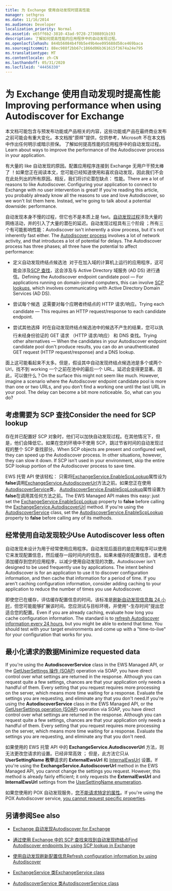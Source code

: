 ```yaml
---
title: 为 Exchange 使用自动发现时提高性能
manager: sethgros
ms.date: 11/16/2014
ms.audience: Developer
localization_priority: Normal
ms.assetid: e65ff6b2-3810-43ad-9728-27308891b193
description: 了解如何提高性能的应用程序中的自动发现过程。
ms.openlocfilehash: 844b56084b4f0b5e49b4ee095688d58ce469baca
ms.sourcegitcommit: 88ec988f2bb67c1866d06b361615f3674a24e795
ms.translationtype: MT
ms.contentlocale: zh-CN
ms.lasthandoff: 05/31/2020
ms.locfileid: "44456330"
---
```

# <a name="improving-performance-when-using-autodiscover-for-exchange"></a><span data-ttu-id="8927b-103">为 Exchange 使用自动发现时提高性能</span><span class="sxs-lookup"><span data-stu-id="8927b-103">Improving performance when using Autodiscover for Exchange</span></span>

<span data-ttu-id="8927b-104">本文档可能包含与预发布功能或产品相关的内容，这些功能或产品在最终商业发布之前可能会有重大变化。本文档按"原样"提供，仅供参考，Microsoft 不在本文档中作出任何明示或暗示担保。 了解如何提高性能的应用程序中的自动发现过程。</span><span class="sxs-lookup"><span data-stu-id="8927b-104">Learn about ways to improve the performance of the Autodiscover process in your application.</span></span>
  
<span data-ttu-id="8927b-p101">有大量的 like 自动发现的原因。配置应用程序连接到 Exchange 无用户干预太棒了 ！如果您正在阅读本文，您可能已经知道使用和喜欢自动发现，因此我们不会在此处列出的所有原因。相反，我们将讨论潜在缺点： 性能。</span><span class="sxs-lookup"><span data-stu-id="8927b-p101">There are a lot of reasons to like Autodiscover. Configuring your application to connect to Exchange with no user intervention is great! If you're reading this article, you probably already know all the reasons to use and love Autodiscover, so we won't list them here. Instead, we're going to talk about a potential downside: performance.</span></span>
  
<span data-ttu-id="8927b-p102">自动发现本身不慢的过程，但它也不是本质上是 fast。[自动发现过程](autodiscover-for-exchange.md)涉及大量的网络活动，并的引入了大量的潜在的延迟。自动发现过程具有三个阶段 ；所有三个有可能影响性能：</span><span class="sxs-lookup"><span data-stu-id="8927b-p102">Autodiscover isn't inherently a slow process, but it's not inherently fast either. The [Autodiscover process](autodiscover-for-exchange.md) involves a lot of network activity, and that introduces a lot of potential for delays. The Autodiscover process has three phases; all three have the potential to affect performance:</span></span> 
  
- <span data-ttu-id="8927b-112">定义自动发现终结点候选池  对于在加入域的计算机上运行的应用程序，这可能会涉及[SCP 查找](how-to-find-autodiscover-endpoints-by-using-scp-lookup-in-exchange.md)，这会涉及与 Active Directory 域服务 (AD DS) 进行通信。</span><span class="sxs-lookup"><span data-stu-id="8927b-112">Defining the Autodiscover endpoint candidate pool — For applications running on domain-joined computers, this can involve [SCP lookups](how-to-find-autodiscover-endpoints-by-using-scp-lookup-in-exchange.md), which involves communicating with Active Directory Domain Services (AD DS).</span></span>
    
- <span data-ttu-id="8927b-113">尝试每个候选  这需要对每个应聘者终结点的 HTTP 请求/响应。</span><span class="sxs-lookup"><span data-stu-id="8927b-113">Trying each candidate — This requires an HTTP request/response to each candidate endpoint.</span></span>
    
- <span data-ttu-id="8927b-114">尝试其他选择  时在自动发现终结点候选池中的候选不产生的结果，您可以执行未经身份验证的 GET 请求 （HTTP 请求/响应） 和 DNS 查找。</span><span class="sxs-lookup"><span data-stu-id="8927b-114">Trying other alternatives — When the candidates in your Autodiscover endpoint candidate pool don't produce results, you can do an unauthenticated GET request (HTTP request/response) and a DNS lookup.</span></span>
    
<span data-ttu-id="8927b-p103">面上这可能看起来不太多。但是，假设其中自动发现终结点候选池是多个或两个 Url，找不到 working 一个之前在池中的最后一个 URL。延迟会变得更显著。因此，可以做什么？</span><span class="sxs-lookup"><span data-stu-id="8927b-p103">On the surface this might not seem like much. However, imagine a scenario where the Autodiscover endpoint candidate pool is more than one or two URLs, and you don't find a working one until the last URL in your pool. The delay can become a bit more noticeable. So, what can you do?</span></span>
  
## <a name="consider-the-need-for-scp-lookup"></a><span data-ttu-id="8927b-119">考虑需要为 SCP 查找</span><span class="sxs-lookup"><span data-stu-id="8927b-119">Consider the need for SCP lookup</span></span>

<span data-ttu-id="8927b-p104">存在并已配置好 SCP 对象时，他们可以加快自动发现过程。在其他情况下，但是，他们会降低它。如果在您的环境中不使用 SCP，跳过节省时间的自动发现过程的整个 SCP 查找部分。</span><span class="sxs-lookup"><span data-stu-id="8927b-p104">When SCP objects are present and configured well, they can speed up the Autodiscover process. In other situations, however, they can slow it down. If SCP isn't used in your environment, skip the entire SCP lookup portion of the Autodiscover process to save time.</span></span>
  
<span data-ttu-id="8927b-p105">EWS 托管 API 使该轻松： 只需将[ExchangeService.EnableScpLookup](https://msdn.microsoft.com/library/microsoft.exchange.webservices.data.exchangeservice.enablescplookup%28v=exchg.80%29.aspx)属性设为 **false**调用[ExchangeService.AutodiscoverUrl](https://msdn.microsoft.com/library/microsoft.exchange.webservices.data.exchangeservice.autodiscoverurl%28v=exchg.80%29.aspx)方法之前。如果您正在使用[AutodiscoverService](https://msdn.microsoft.com/library/microsoft.exchange.webservices.autodiscover.autodiscoverservice%28v=exchg.80%29.aspx)类， [AutodiscoverService.EnableScpLookup](https://msdn.microsoft.com/library/microsoft.exchange.webservices.autodiscover.autodiscoverservice.enablescplookup%28v=exchg.80%29.aspx)属性设置为 **false**在调用其任何方法之前。</span><span class="sxs-lookup"><span data-stu-id="8927b-p105">The EWS Managed API makes this easy: just set the [ExchangeService.EnableScpLookup](https://msdn.microsoft.com/library/microsoft.exchange.webservices.data.exchangeservice.enablescplookup%28v=exchg.80%29.aspx) property to **false** before calling the [ExchangeService.AutodiscoverUrl](https://msdn.microsoft.com/library/microsoft.exchange.webservices.data.exchangeservice.autodiscoverurl%28v=exchg.80%29.aspx) method. If you're using the [AutodiscoverService](https://msdn.microsoft.com/library/microsoft.exchange.webservices.autodiscover.autodiscoverservice%28v=exchg.80%29.aspx) class, set the [AutodiscoverService.EnableScpLookup](https://msdn.microsoft.com/library/microsoft.exchange.webservices.autodiscover.autodiscoverservice.enablescplookup%28v=exchg.80%29.aspx) property to **false** before calling any of its methods.</span></span> 
  
## <a name="use-autodiscover-less-often"></a><span data-ttu-id="8927b-125">经常使用自动发现较少</span><span class="sxs-lookup"><span data-stu-id="8927b-125">Use Autodiscover less often</span></span>

<span data-ttu-id="8927b-p106">自动发现未设计为用于经常使用应用程序。自动发现后面目的是应用程序可以使用它来发现配置信息，然后缓存一段时间内的信息。如果未缓存的配置信息，请考虑添加缓存到您的应用程序，以减少使用自动发现的次数。</span><span class="sxs-lookup"><span data-stu-id="8927b-p106">Autodiscover isn't designed to be used frequently use by applications. The intent behind Autodiscover is for an application to use it to discover configuration information, and then cache that information for a period of time. If you aren't caching configuration information, consider adding caching to your application to reduce the number of times you use Autodiscover.</span></span>
  
<span data-ttu-id="8927b-p107">即使您已在缓存，评估缓存配置信息的时间。该标准是[刷新自动发现信息每 24 小时](how-to-refresh-configuration-information-by-using-autodiscover.md)，但您可能能够扩展该时间。您应测试与目标环境，并使用"-生存时间"提出您适合您的配置。</span><span class="sxs-lookup"><span data-stu-id="8927b-p107">Even if you are already caching, evaluate how long you cache configuration information. The standard is to [refresh Autodiscover information every 24 hours](how-to-refresh-configuration-information-by-using-autodiscover.md), but you might be able to extend that time. You should test with your target environments and come up with a "time-to-live" for your configuration that works for you.</span></span>
  
## <a name="minimize-requested-data"></a><span data-ttu-id="8927b-132">最小化请求的数据</span><span class="sxs-lookup"><span data-stu-id="8927b-132">Minimize requested data</span></span>

<span data-ttu-id="8927b-p108">If you're using the **AutodiscoverService** class in the EWS Managed API, or the [GetUserSettings 操作 (SOAP)](https://msdn.microsoft.com/library/758d965c-ef63-4de4-9120-e293abf14ff8%28Office.15%29.aspx) operation via SOAP, you have direct control over what settings are returned in the response. Although you can request quite a few settings, chances are that your application only needs a handful of them. Every setting that you request requires more processing on the server, which means more time waiting for a response. Evaluate the settings you are requesting, and eliminate any that you don't need.</span><span class="sxs-lookup"><span data-stu-id="8927b-p108">If you're using the **AutodiscoverService** class in the EWS Managed API, or the [GetUserSettings operation (SOAP)](https://msdn.microsoft.com/library/758d965c-ef63-4de4-9120-e293abf14ff8%28Office.15%29.aspx) operation via SOAP, you have direct control over what settings are returned in the response. Although you can request quite a few settings, chances are that your application only needs a handful of them. Every setting that you request requires more processing on the server, which means more time waiting for a response. Evaluate the settings you are requesting, and eliminate any that you don't need.</span></span> 
  
<span data-ttu-id="8927b-p109">如果使用的 EWS 托管 API 中的 **ExchangeService.AutodiscoverUrl** 方法，则无法更改您请求的设置。已经非常高效 ； 但是，此方法它只从 **UserSettingName 枚举**请求的 **ExternalEwsUrl** 和 [InternalEwsUrl](https://msdn.microsoft.com/library/microsoft.exchange.webservices.autodiscover.usersettingname%28v=exchg.80%29.aspx) 设置。</span><span class="sxs-lookup"><span data-stu-id="8927b-p109">If you're using the **ExchangeService.AutodiscoverUrl** method in the EWS Managed API, you cannot change the settings you request. However, this method is already fairly efficient; it only requests the **ExternalEwsUrl** and **InternalEwsUrl** settings from the [UserSettingName enumeration](https://msdn.microsoft.com/library/microsoft.exchange.webservices.autodiscover.usersettingname%28v=exchg.80%29.aspx).</span></span>
  
<span data-ttu-id="8927b-139">如果您使用的 POX 自动发现服务，[您不能请求特定的属性](autodiscover-for-exchange.md#bk_Options)。</span><span class="sxs-lookup"><span data-stu-id="8927b-139">If you're using the POX Autodiscover service, [you cannot request specific properties](autodiscover-for-exchange.md#bk_Options).</span></span>
  
## <a name="see-also"></a><span data-ttu-id="8927b-140">另请参阅</span><span class="sxs-lookup"><span data-stu-id="8927b-140">See also</span></span>


- [<span data-ttu-id="8927b-141">Exchange 自动发现</span><span class="sxs-lookup"><span data-stu-id="8927b-141">Autodiscover for Exchange</span></span>](autodiscover-for-exchange.md)
    
- [<span data-ttu-id="8927b-142">通过使用 Exchange 中的 SCP 查找来找到自动发现终结点</span><span class="sxs-lookup"><span data-stu-id="8927b-142">Find Autodiscover endpoints by using SCP lookup in Exchange</span></span>](how-to-find-autodiscover-endpoints-by-using-scp-lookup-in-exchange.md)
    
- [<span data-ttu-id="8927b-143">使用自动发现刷新配置信息</span><span class="sxs-lookup"><span data-stu-id="8927b-143">Refresh configuration information by using Autodiscover</span></span>](how-to-refresh-configuration-information-by-using-autodiscover.md)
    
- [<span data-ttu-id="8927b-144">ExchangeService 类</span><span class="sxs-lookup"><span data-stu-id="8927b-144">ExchangeService class</span></span>](https://msdn.microsoft.com/library/microsoft.exchange.webservices.data.exchangeservice%28v=exchg.80%29.aspx)
    
- [<span data-ttu-id="8927b-145">AutodiscoverService 类</span><span class="sxs-lookup"><span data-stu-id="8927b-145">AutodiscoverService class</span></span>](https://msdn.microsoft.com/library/microsoft.exchange.webservices.autodiscover.autodiscoverservice%28v=exchg.80%29.aspx)
    

